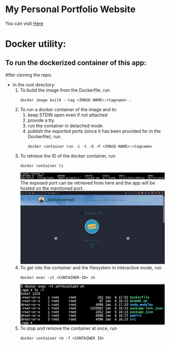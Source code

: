 # My Personal Portfolio Website

You can visit [Here](https://abhishekpawl.vercel.app/)

# Docker utility:

## To run the dockerized container of this app:

After cloning the repo:

* In the root directory:
    1. To build the image from the Dockerfile, run
        ```
        docker image build --tag <IMAGE-NAME>:<tagname> .
        ```
    1. To run a docker container of the image and to:
        1. keep STDIN open even if not attached
        1. provide a tty
        1. run the container in detached mode
        1. publish the exported ports (since it has been provided for in the Dockerfile), run
            ```
            docker container run -i -t -d -P <IMAGE-NAME>:<tagname>
            ```
    1. To retrieve the ID of the docker container, run
        ```
        docker container ls
        ```
        ![docker container ls](readmeAssets/portR.png)
        The exposed port can be retrieved from here and the app will be hosted on the mentioned port.
        ![site](readmeAssets/site.png)
    1. To get into the container and the filesystem in interactive mode, run
        ```
        docker exec -it <CONTAINER-ID> sh
        ```
        ![docker exec --it 'CONTAINER-ID' sh](readmeAssets/exec.png)
    1. To stop and remove the container at once, run
        ```
        docker container rm -f <CONTAINER ID>
        ```

